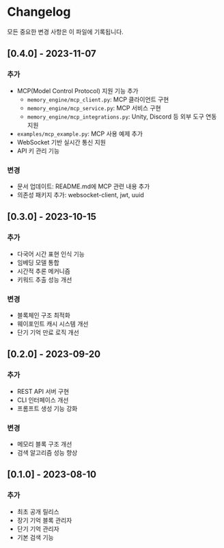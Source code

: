 # Changelog

모든 중요한 변경 사항은 이 파일에 기록됩니다.

## [0.4.0] - 2023-11-07

### 추가
- MCP(Model Control Protocol) 지원 기능 추가
  - `memory_engine/mcp_client.py`: MCP 클라이언트 구현
  - `memory_engine/mcp_service.py`: MCP 서비스 구현
  - `memory_engine/mcp_integrations.py`: Unity, Discord 등 외부 도구 연동 지원
- `examples/mcp_example.py`: MCP 사용 예제 추가
- WebSocket 기반 실시간 통신 지원
- API 키 관리 기능

### 변경
- 문서 업데이트: README.md에 MCP 관련 내용 추가
- 의존성 패키지 추가: websocket-client, jwt, uuid

## [0.3.0] - 2023-10-15

### 추가
- 다국어 시간 표현 인식 기능
- 임베딩 모델 통합
- 시간적 추론 메커니즘
- 키워드 추출 성능 개선

### 변경
- 블록체인 구조 최적화
- 웨이포인트 캐시 시스템 개선
- 단기 기억 만료 로직 개선

## [0.2.0] - 2023-09-20

### 추가
- REST API 서버 구현
- CLI 인터페이스 개선
- 프롬프트 생성 기능 강화

### 변경
- 메모리 블록 구조 개선
- 검색 알고리즘 성능 향상

## [0.1.0] - 2023-08-10

### 추가
- 최초 공개 릴리스
- 장기 기억 블록 관리자
- 단기 기억 관리자
- 기본 검색 기능 